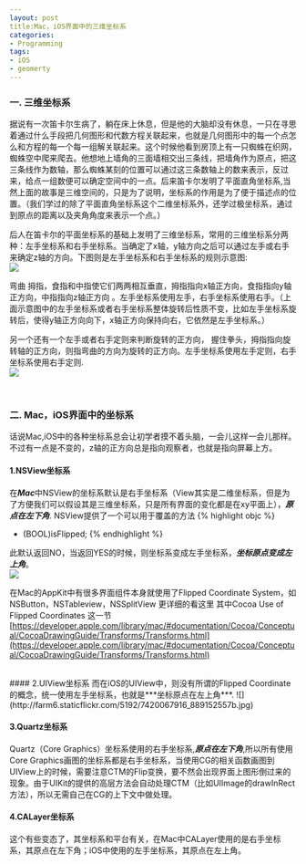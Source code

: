 ```yaml
---
layout: post
title:Mac，iOS界面中的三维坐标系
categories:
- Programming
tags:
- iOS
- geomerty
---
```



### 一. 三维坐标系   
据说有一次笛卡尔生病了，躺在床上休息，但是他的大脑却没有休息，一只在寻思着通过什么手段把几何图形和代数方程关联起来，也就是几何图形中的每一个点怎么和方程的每一个每一组解关联起来。这个时候他看到房顶上有一只蜘蛛在织网，蜘蛛空中爬来爬去。他想地上墙角的三面墙相交出三条线，把墙角作为原点，把这三条线作为数轴，那么蜘蛛某刻的位置可以通过这三条数轴上的数来表示，反过来，给点一组数便可以确定空间中的一点。后来笛卡尔发明了平面直角坐标系,当然上面的故事是三维空间的，只是为了说明，坐标系的作用是为了便于描述点的位置。（我们学过的除了平面直角坐标系这个二维坐标系外，还学过极坐标系，通过到原点的距离以及夹角角度来表示一个点。）

后人在笛卡尔的平面坐标系的基础上发明了三维坐标系，常用的三维坐标系分两种：左手坐标系和右手坐标系。当确定了x轴，y轴方向之后可以通过左手或右手来确定z轴的方向。下图则是左手坐标系和右手坐标系的规则示意图:   
![](http://farm8.staticflickr.com/7117/7419361874_f5d16fb101.jpg)

弯曲 拇指，食指和中指使它们两两相互垂直，拇指指向x轴正方向，食指指向y轴正方向，中指指向z轴正方向 。左手坐标系使用左手，右手坐标系使用右手。（上面示意图中的左手坐标系或者右手坐标系整体旋转后性质不变，比如左手坐标系旋转后，使得y轴正方向向下，x轴正方向保持向右，它依然是左手坐标系。）

另一个还有一个左手或者右手定则来判断旋转的正方向，   握住拳头，拇指指向旋转轴的正方向，则指弯曲的方向为旋转的正方向。左手坐标系使用左手定则，右手坐标系使用右手定则.   
![](http://farm6.staticflickr.com/5324/7419361824_7de70fa1af.jpg)

<br>

### 二. Mac，iOS界面中的坐标系   
话说Mac,iOS中的各种坐标系总会让初学者摸不着头脑，一会儿这样一会儿那样。不过有一点是不变的，z轴的正方向总是指向观察者，也就是指向屏幕上方。

#### 1.NSView坐标系   
在***Mac***中NSView的坐标系默认是右手坐标系（View其实是二维坐标系，但是为了方便我们可以假设其是三维坐标系，只是所有界面的变化都是在xy平面上），***原点在左下角***. NSView提供了一个可以用于覆盖的方法 
{% highlight objc %}
- (BOOL)isFlipped;
{% endhighlight %}

此默认返回NO，当返回YES的时候，则坐标系变成左手坐标系，***坐标原点变成左上角***。   
![](http://farm6.staticflickr.com/5328/7419981432_f6c7732dfe.jpg)

在Mac的AppKit中有很多界面组件本身就使用了Flipped Coordinate System，如NSButton，NSTableview，NSSplitView 更详细的看这里  其中Cocoa Use of Flipped Coordinates
 这一节  [https://developer.apple.com/library/mac/#documentation/Cocoa/Conceptual/CocoaDrawingGuide/Transforms/Transforms.html](https://developer.apple.com/library/mac/#documentation/Cocoa/Conceptual/CocoaDrawingGuide/Transforms/Transforms.html)
 
 <br>
#### 2.UIView坐标系 
 而在iOS的UIView中，则没有所谓的Flipped Coordinate的概念，统一使用左手坐标系，也就是***坐标原点在左上角***.   
 ![](http://farm6.staticflickr.com/5192/7420067916_889152557b.jpg)

<br>

#### 3.Quartz坐标系
Quartz（Core Graphics）坐标系使用的右手坐标系,***原点在左下角***,所以所有使用Core Graphics画图的坐标系都是右手坐标系，当使用CG的相关函数画图到UIView上的时候，需要注意CTM的Flip变换，要不然会出现界面上图形倒过来的现象。由于UIKit的提供的高层方法会自动处理CTM（比如UIImage的drawInRect方法），所以无需自己在CG的上下文中做处理。

#### 4.CALayer坐标系
这个有些变态了，其坐标系和平台有关，在Mac中CALayer使用的是右手坐标系，其原点在左下角；iOS中使用的左手坐标系，其原点在左上角。